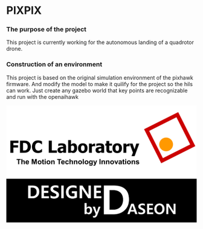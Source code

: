 # PIXPIX
### The purpose of the project ###
This project is currently working for the autonomous landing of a quadrotor drone.

### Construction of an environment ###
This project is based on the original simulation environment of the pixhawk firmware.
And modify the model to make it quilify for the project so the hils can work.
Just create any gazebo world that key points are recognizable and run with the openaihawk

![](PICS/replica_FDC.png)
![](PICS/DbD.png)
